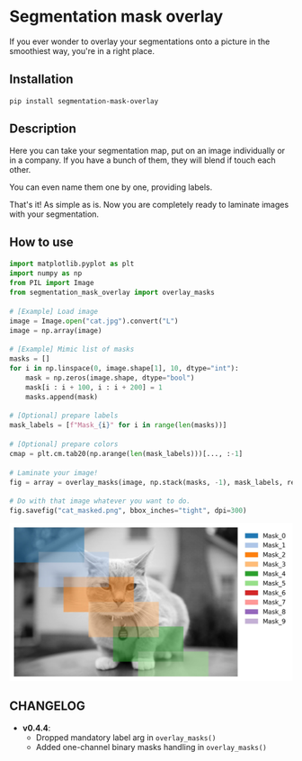 # Segmentation mask overlay

If you ever wonder to overlay your segmentations onto a picture in the smoothiest way, you're in a right place.

## Installation

    pip install segmentation-mask-overlay

## Description

Here you can take your segmentation map, put on an image individually or in a company. If you have a bunch of them, they will blend if touch each other. 

You can even name them one by one, providing labels.

That's it! As simple as is. Now you are completely ready to laminate images with your segmentation.

## How to use

```python
import matplotlib.pyplot as plt
import numpy as np
from PIL import Image
from segmentation_mask_overlay import overlay_masks

# [Example] Load image
image = Image.open("cat.jpg").convert("L")
image = np.array(image)

# [Example] Mimic list of masks
masks = []
for i in np.linspace(0, image.shape[1], 10, dtype="int"):
    mask = np.zeros(image.shape, dtype="bool")
    mask[i : i + 100, i : i + 200] = 1
    masks.append(mask)

# [Optional] prepare labels
mask_labels = [f"Mask_{i}" for i in range(len(masks))]

# [Optional] prepare colors
cmap = plt.cm.tab20(np.arange(len(mask_labels)))[..., :-1]

# Laminate your image!
fig = array = overlay_masks(image, np.stack(masks, -1), mask_labels, return_type="mpl")

# Do with that image whatever you want to do.
fig.savefig("cat_masked.png", bbox_inches="tight", dpi=300)
```

![Segmented cat](https://raw.githubusercontent.com/lobantseff/segmentation-mask-overlay/master/examples/cat_masked.jpg)

## CHANGELOG
* **v0.4.4**:
    - Dropped mandatory label arg in `overlay_masks()`
    - Added one-channel binary masks handling in `overlay_masks()`
